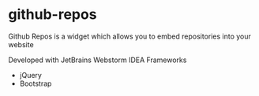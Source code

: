 # github-repos

Github Repos is a widget which allows you to embed repositories into your website

Developed with JetBrains Webstorm IDEA
Frameworks
- jQuery
- Bootstrap
